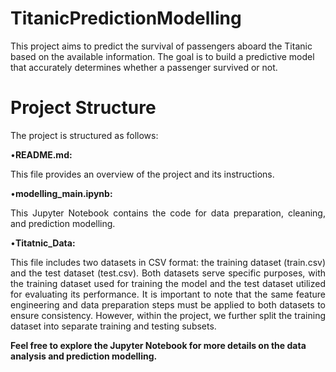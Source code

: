 # TitanicPredictionModelling

This project aims to predict the survival of passengers aboard the Titanic based on the available information. The goal is to build a predictive model that accurately determines whether a passenger survived or not.

# Project Structure
The project is structured as follows:

•**README.md:** <p style="text-align:justify">This file provides an overview of the project and its instructions.<br><p>
•**modelling_main.ipynb:** <p style="text-align:justify">This Jupyter Notebook contains the code for data preparation, cleaning, and prediction modelling.<br></p>
•**Titatnic_Data:** <p style="text-align:justify">This file includes two datasets in CSV format: the training dataset (train.csv) and the test dataset (test.csv). Both datasets serve specific purposes, with the training dataset used for training the model and the test dataset utilized for evaluating its performance. It is important to note that the same feature engineering and data preparation steps must be applied to both datasets to ensure consistency. However, within the project, we further split the training dataset into separate training and testing subsets.<br></p>



**Feel free to explore the Jupyter Notebook for more details on the data analysis and prediction modelling.**

